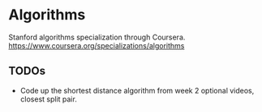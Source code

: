 # Algorithms
 Stanford algorithms specialization through Coursera.
 https://www.coursera.org/specializations/algorithms

## TODOs
- Code up the shortest distance algorithm from week 2 optional videos, closest split pair. 
